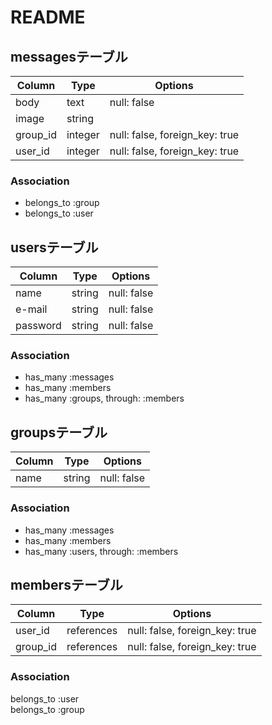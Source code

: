 # README

## messagesテーブル

|Column|Type|Options|
|------|----|-------|
|body|text|null: false|
|image|string||
|group_id|integer|null: false, foreign_key: true|
|user_id|integer|null: false, foreign_key: true|

### Association
- belongs_to :group<br>
- belongs_to :user<br>

## usersテーブル

|Column|Type|Options|
|------|----|-------|
|name|string|null: false|
|e-mail|string|null: false|
|password|string|null: false|

### Association
- has_many :messages<br>
- has_many :members<br>
- has_many :groups, through: :members<br>

## groupsテーブル

|Column|Type|Options|
|------|----|-------|
|name|string|null: false|

### Association
- has_many :messages<br>
- has_many :members<br>
- has_many :users, through: :members<br>

## membersテーブル

|Column|Type|Options|
|------|----|-------|
|user_id|references|null: false, foreign_key: true|
|group_id|references|null: false, foreign_key: true|

### Association
belongs_to :user<br>
belongs_to :group<br>






